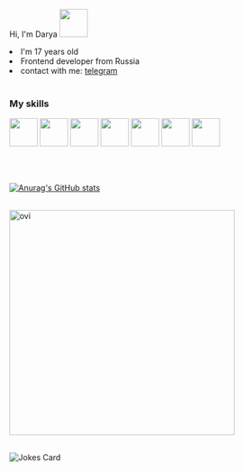 Hi, I'm Darya <img src="https://user-images.githubusercontent.com/74038190/226127923-0e8b7792-7b3c-462b-951b-63c96ba1a5af.gif" width=50px>
<br>
<div>
<!--   <img src="https://github.com/Anmol-Baranwal/Cool-GIFs-For-GitHub/assets/74038190/406eb3e6-caba-401d-93c8-e0a7941c84b9" align="right" width="300">&nbsp; -->
  <li>I'm 17 years old</li>
  <li>Frontend developer from Russia</li>
  <li>contact with me: <a href="https://t.me/arrya_dt">telegram</a></li>
</div>
<br>

<h3>My skills</h3>
<div align="left">
  <img src="https://user-images.githubusercontent.com/74038190/212257465-7ce8d493-cac5-494e-982a-5a9deb852c4b.gif" width="50">
  <img src="https://user-images.githubusercontent.com/74038190/212257454-16e3712e-945a-4ca2-b238-408ad0bf87e6.gif" width="50">
  <img src="https://user-images.githubusercontent.com/74038190/212257468-1e9a91f1-b626-4baa-b15d-5c385dfa7ed2.gif" width="50">
  <img src="https://user-images.githubusercontent.com/74038190/212257467-871d32b7-e401-42e8-a166-fcfd7baa4c6b.gif" width="50">
  <img src="https://user-images.githubusercontent.com/74038190/212281775-b468df30-4edc-4bf8-a4ee-f52e1aaddc86.gif" width="50">
  <img src="https://github.com/Anmol-Baranwal/Cool-GIFs-For-GitHub/assets/74038190/29fd6286-4e7b-4d6c-818f-c4765d5e39a9" width="50">
  <img src="https://github.com/Anmol-Baranwal/Cool-GIFs-For-GitHub/assets/74038190/67f477ed-6624-42da-99f0-1a7b1a16eecb" width="50">
</div>

<br> <br>

<div align="left">
  

[![Anurag's GitHub stats](https://github-readme-stats.vercel.app/api?username=dashatit&show_icons=true&theme=dracula)](https://github.com/anuraghazra/github-readme-stats)



</div>

<br>

<div align="left">
  <img src="https://github-readme-stats.vercel.app/api/top-langs?username=dashatit&show_icons=true&locale=en&layout=compact&theme=chartreuse-dark" alt="ovi" width="400"/>
</div>

<!-- Markdown -->
<br>

![Jokes Card](https://readme-jokes.vercel.app/api)
